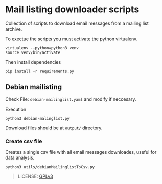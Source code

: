 # Mail listing downloader scripts

Collection of scripts to download email messages from a mailing list archive.

To exectue the scripts you must activate the python virtualenv.

```
virtualenv --python=python3 venv
source venv/bin/activate
```

Then install dependencies 

```
pip install -r requirements.py
```

## Debian mailisting

Check File: `debian-mailinglist.yaml` and modify if neccesary.

Execution

```
python3 debian-malinglist.py
```

Download files should be at `output/` directory. 

### Create csv file

Creates a single csv file with all email messages downloades, useful for data analysis.

```
python3 utils/debianMailinglistToCsv.py
```

> LICENSE: [GPLv3](https://www.gnu.org/licenses/gpl-3.0.html)
